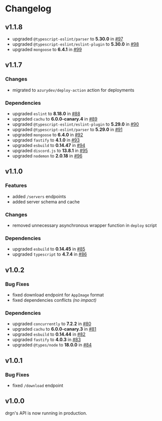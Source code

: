 # Changelog

## v1.1.8

- upgraded `@typescript-eslint/parser` to **5.30.0** in [#97](https://github.com/drgnjs/api/pull/97)
- upgraded `@typescript-eslint/eslint-plugin` to **5.30.0** in [#98](https://github.com/drgnjs/api/pull/98)
- upgraded `mongoose` to **6.4.1** in [#99](https://github.com/drgnjs/api/pull/99)

## v1.1.7

### Changes

- migrated to `azurydev/deploy-action` action for deployments

### Dependencies

- upgraded `eslint` to **8.18.0** in [#88](https://github.com/drgnjs/api/pull/88)
- upgraded `cachu` to **6.0.0-canary.4** in [#89](https://github.com/drgnjs/api/pull/89)
- upgraded `@typescript-eslint/eslint-plugin` to **5.29.0** in [#90](https://github.com/drgnjs/api/pull/90)
- upgraded `@typescript-eslint/parser` to **5.29.0** in [#91](https://github.com/drgnjs/api/pull/91)
- upgraded `mongoose` to **6.4.0** in [#92](https://github.com/drgnjs/api/pull/92)
- upgraded `fastify` to **4.1.0** in [#93](https://github.com/drgnjs/api/pull/93)
- upgraded `esbuild` to **0.14.47** in [#94](https://github.com/drgnjs/api/pull/94)
- upgraded `discord.js` to **13.8.1** in [#95](https://github.com/drgnjs/api/pull/95)
- upgraded `nodemon` to **2.0.18** in [#96](https://github.com/drgnjs/api/pull/96)

## v1.1.0

### Features

- added `/servers` endpoints
- added server schema and cache

### Changes

- removed unnecessary asynchronous wrapper function in `deploy` script

### Dependencies

- upgraded `esbuild` to **0.14.45** in [#85](https://github.com/drgnjs/api/pull/85)
- upgraded `typescript` to **4.7.4** in [#86](https://github.com/drgnjs/api/pull/86)

## v1.0.2

### Bug Fixes

- fixed download endpoint for `AppImage` format
- fixed dependencies conflicts *(no impact)*

### Dependencies

- upgraded `concurrently` to **7.2.2** in [#80](https://github.com/drgnjs/api/pull/80)
- upgraded `cachu` to **6.0.0-canary.3** in [#81](https://github.com/drgnjs/api/pull/81)
- upgraded `esbuild` to **0.14.44** in [#82](https://github.com/drgnjs/api/pull/82)
- upgraded `fastify` to **4.0.3** in [#83](https://github.com/drgnjs/api/pull/83)
- upgraded `@types/node` to **18.0.0** in [#84](https://github.com/drgnjs/api/pull/84)

## v1.0.1

### Bug Fixes

- fixed `/download` endpoint

## v1.0.0

drgn's API is now running in production.
